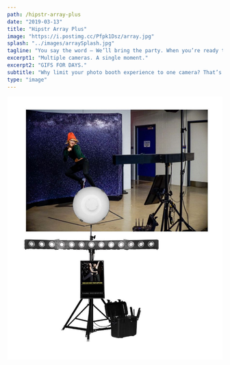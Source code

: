 ```yaml
---
path: /hipstr-array-plus
date: "2019-03-13"
title: "Hipstr Array Plus"
image: "https://i.postimg.cc/Pfpk1Dsz/array.jpg"
splash: "../images/arraySplash.jpg"
tagline: "You say the word – We’ll bring the party. When you’re ready to have us at your next event, go ahead and click the button below!"
excerpt1: "Multiple cameras. A single moment."
excerpt2: "GIFS FOR DAYS."
subtitle: "Why limit your photo booth experience to one camera? That’s exactly what we thought. The Hipstr Array Plus is a multi-camera machine that takes single, frozen moments and creates 3-D animations for instant social sharing."
type: "image"
---
```


<img alt="Array Grid" src="../images/arrayGrid.jpg">
